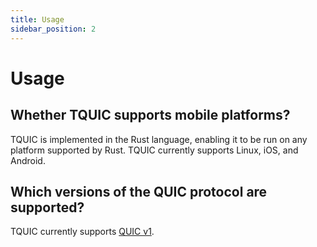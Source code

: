 ```yaml
---
title: Usage
sidebar_position: 2
---
```


# Usage


## Whether TQUIC supports mobile platforms?

TQUIC is implemented in the Rust language, enabling it to be run on any platform supported by Rust. TQUIC currently supports Linux, iOS, and Android.


## Which versions of the QUIC protocol are supported?

TQUIC currently supports [QUIC v1](https://datatracker.ietf.org/doc/html/rfc9000).

